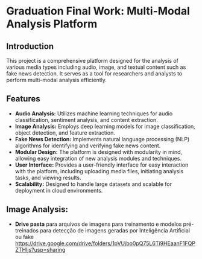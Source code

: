 # Graduation Final Work: Multi-Modal Analysis Platform

## Introduction

This project is a comprehensive platform designed for the analysis of various media types including audio, image, and textual content such as fake news detection. It serves as a tool for researchers and analysts to perform multi-modal analysis efficiently.

## Features

- **Audio Analysis:** Utilizes machine learning techniques for audio classification, sentiment analysis, and content extraction.
- **Image Analysis:** Employs deep learning models for image classification, object detection, and feature extraction.
- **Fake News Detection:** Implements natural language processing (NLP) algorithms for identifying and verifying fake news content.
- **Modular Design:** The platform is designed with modularity in mind, allowing easy integration of new analysis modules and techniques.
- **User Interface:** Provides a user-friendly interface for easy interaction with the platform, including uploading media files, initiating analysis tasks, and viewing results.
- **Scalability:** Designed to handle large datasets and scalable for deployment in cloud environments.


## Image Analysis:
- **Drive pasta**  para arquivos de imagens para treinamento e modelos pré-treinados para detecção de imagens geradas por Inteligência Artificial ou fake
  https://drive.google.com/drive/folders/1pVUjbo0pQ75L6Ti9HEaanF1FQPZTHIjs?usp=sharing
